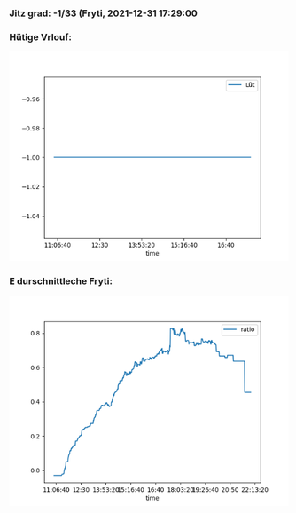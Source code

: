 ### Jitz grad: -1/33 (Fryti, 2021-12-31 17:29:00

### Hütige Vrlouf:
![Graph](Today.png)

### E durschnittleche Fryti:
![Graph](Fryti.png)